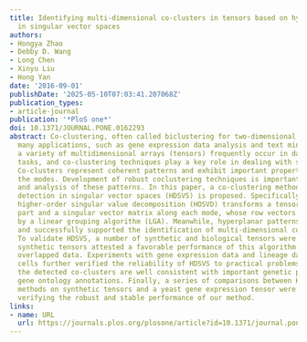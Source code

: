 ```yaml
---
title: Identifying multi-dimensional co-clusters in tensors based on hyperplane detection
  in singular vector spaces
authors:
- Hongya Zhao
- Debby D. Wang
- Long Chen
- Xinyu Liu
- Hong Yan
date: '2016-09-01'
publishDate: '2025-05-10T07:03:41.207068Z'
publication_types:
- article-journal
publication: '*PloS one*'
doi: 10.1371/JOURNAL.PONE.0162293
abstract: Co-clustering, often called biclustering for two-dimensional data, has found
  many applications, such as gene expression data analysis and text mining. Nowadays,
  a variety of multidimensional arrays (tensors) frequently occur in data analysis
  tasks, and co-clustering techniques play a key role in dealing with such datasets.
  Co-clusters represent coherent patterns and exhibit important properties along all
  the modes. Development of robust coclustering techniques is important for the detection
  and analysis of these patterns. In this paper, a co-clustering method based on hyperplane
  detection in singular vector spaces (HDSVS) is proposed. Specifically in this method,
  higher-order singular value decomposition (HOSVD) transforms a tensor into a core
  part and a singular vector matrix along each mode, whose row vectors can be clustered
  by a linear grouping algorithm (LGA). Meanwhile, hyperplanar patterns are extracted
  and successfully supported the identification of multi-dimensional co-clusters.
  To validate HDSVS, a number of synthetic and biological tensors were adopted. The
  synthetic tensors attested a favorable performance of this algorithm on noisy or
  overlapped data. Experiments with gene expression data and lineage data of embryonic
  cells further verified the reliability of HDSVS to practical problems. Moreover,
  the detected co-clusters are well consistent with important genetic pathways and
  gene ontology annotations. Finally, a series of comparisons between HDSVS and state-of-the-art
  methods on synthetic tensors and a yeast gene expression tensor were implemented,
  verifying the robust and stable performance of our method.
links:
- name: URL
  url: https://journals.plos.org/plosone/article?id=10.1371/journal.pone.0162293
---
```

